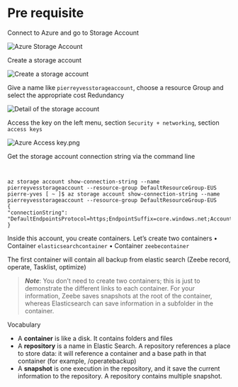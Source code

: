 # Pre requisite

Connect to Azure and go to Storage Account

![Azure Storage Account](images/AzureStorageAccount.png)

Create a storage account

![Create a storage account](images/AzureCreateStorageAccount.png)

Give a name like `pierreyvesstorageaccount`, choose a resource Group and select the appropriate cost Redundancy

![Detail of the storage account](images/AzureDetailStorageAccount.png)

Access the key on the left menu, section `Security + networking`, section `access keys`

![Azure Access key.png](images/AzureAccessKey.png)

Get the storage account connection string via the command line
```shell


az storage account show-connection-string --name pierreyvesstorageaccount --resource-group DefaultResourceGroup-EUS
pierre-yves [ ~ ]$ az storage account show-connection-string --name pierreyvesstorageaccount --resource-group DefaultResourceGroup-EUS
{
"connectionString": "DefaultEndpointsProtocol=https;EndpointSuffix=core.windows.net;AccountName=pierreyvesstorageaccount;AccountKey=…..Iw==;BlobEndpoint=https://pierreyvesstorageaccount.blob.core.windows.net/;FileEndpoint=https://pierreyvesstorageaccount.file.core.windows.net/;QueueEndpoint=https://pierreyvesstorageaccount.queue.core.windows.net/;TableEndpoint=https://pierreyvesstorageaccount.table.core.windows.net/"
}
```

Inside this account, you create containers. Let’s create two containers
•	Container `elasticsearchcontainer`
•	Container `zeebecontainer`

The first container will contain all backup from elastic search (Zeebe record, operate, Tasklist, optimize)

> ***Note***: You don’t need to create two containers; this is just to demonstrate the different links to each container. For your information, Zeebe saves snapshots at the root of the container, whereas Elasticsearch can save information in a subfolder in the container.

Vocabulary
* A **container** is like a disk. It contains folders and files
* A **repository** is a name in Elastic Search. A repository references a place to store data: it will reference a container and a base path in that container (for example, /operatebackup)
* A **snapshot** is one execution in the repository, and it save the current information to the repository. A repository contains multiple snapshot.

